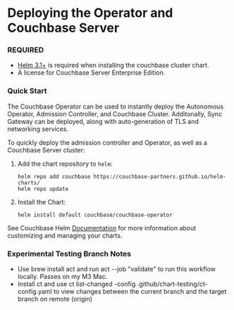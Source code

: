Deploying the Operator and Couchbase Server
===========================================

### REQUIRED
* [Helm 3.1+](https://github.com/helm/helm/releases) is required when installing the couchbase cluster chart.
* A license for Couchbase Server Enterprise Edition.

### Quick Start
The Couchbase Operator can be used to instantly deploy the Autonomous Operator, Admission Controller, and Couchbase Cluster.
Additonally, Sync Gateway can be deployed, along with auto-generation of TLS and networking services.

To quickly deploy the admission controller and Operator, as well as a
Couchbase Server cluster:

1.  Add the chart repository to `helm`:

        helm repo add couchbase https://couchbase-partners.github.io/helm-charts/
        helm repo update

2.  Install the Chart:

        helm install default couchbase/couchbase-operator


See Couchbase Helm [Documentation](https://docs.couchbase.com/operator/current/helm-setup-guide.html)
for more information about customizing and managing your charts.

### Experimental Testing Branch Notes

* Use brew install act and run act --job "validate" to run this workflow locally. Passes on my M3 Mac.
* Install ct and use ct list-changed -config .github/chart-testing/ct-config.yaml to view changes between the current branch and the target branch on remote (origin)

